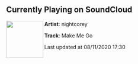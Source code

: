 ## Currently Playing on SoundCloud

[<img align="left" width="100" src="https://i1.sndcdn.com/artworks-000105531267-681zam-t50x50.jpg">](https://soundcloud.com/nightcorey/make-me-go)

**Artist**: nightcorey 

**Track**: Make Me Go

Last updated at 08/11/2020 17:30
